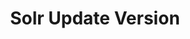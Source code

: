---
title: Solr Update Version
menu:
  docs_{{ .version }}:
    identifier: sl-update-version
    name: Update Version
    parent: sl-solr-guides
    weight: 20
menu_name: docs_{{ .version }}
section_menu_id: guides
---